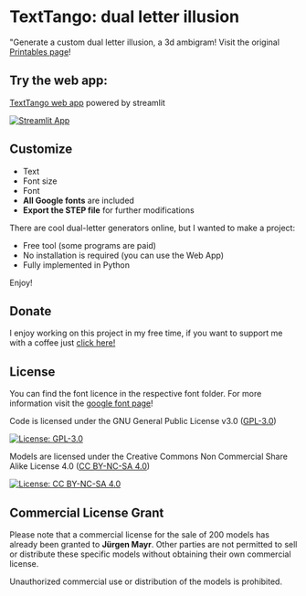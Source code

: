 # TextTango: dual letter illusion
"Generate a custom dual letter illusion, a 3d ambigram!
Visit the original [Printables page](https://www.printables.com/it/model/520333-texttango-dual-letter-illusion)!

## Try the web app:

[TextTango web app](https://dual-letter-illusion.streamlit.app/) powered by streamlit

[![Streamlit App](https://static.streamlit.io/badges/streamlit_badge_black_white.svg)](https://dual-letter-illusion.streamlit.app/)

## Customize

- Text
- Font size
- Font
- **All Google fonts** are included
- **Export the STEP file** for further modifications

There are cool dual-letter generators online, but I wanted to make a project:

- Free tool (some programs are paid)
- No installation is required (you can use the Web App)
- Fully implemented in Python

Enjoy!

## Donate

I enjoy working on this project in my free time, if you want to support me with a coffee just [click here!](https://www.paypal.com/donate/?hosted_button_id=V4LJ3Z3B3KXRY)

## License

You can find the font licence in the respective font folder. For more information visit the [google font page](https://fonts.google.com/)!

Code is licensed under the GNU General Public License v3.0 ([GPL-3.0](https://www.gnu.org/licenses/gpl-3.0.en.html))

[![License: GPL-3.0](https://img.shields.io/badge/License-GPL%20v3-lightgrey.svg)](https://www.gnu.org/licenses/gpl-3.0.en.html)

Models are licensed under the Creative Commons Non Commercial Share Alike License 4.0 ([CC BY-NC-SA 4.0](https://creativecommons.org/licenses/by-nc-sa/4.0/))

[![License: CC BY-NC-SA 4.0](https://img.shields.io/badge/License-CC%20BY--NC--SA%204.0-lightgrey.svg)](https://creativecommons.org/licenses/by-nc-sa/4.0/)

## Commercial License Grant

Please note that a commercial license for the sale of 200 models has already been granted to **Jürgen Mayr**. Other parties are not permitted to sell or distribute these specific models without obtaining their own commercial license.

Unauthorized commercial use or distribution of the models is prohibited.